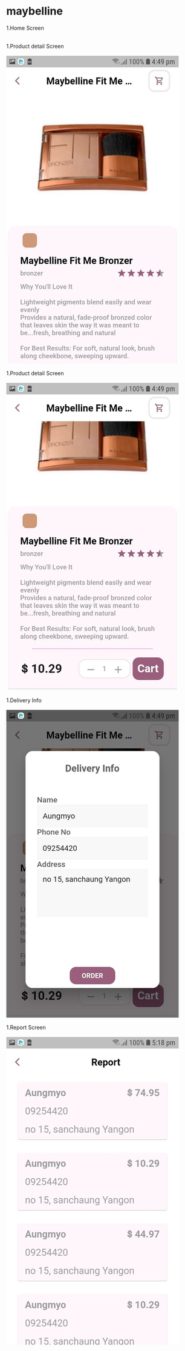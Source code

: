 # maybelline

1.Home Screen<br><br>

1.Product detail Screen<br><br>
![product detail Screen](screenshots/product%20detail1.jpg)<br>

1.Product detail Screen<br><br>
![product detail Screen](screenshots/product%20detail2.jpg)<br>

1.Delivery Info<br><br>
![Delivery Info](screenshots/Delivery%20Info.jpg)<br>

1.Report Screen<br><br>
![report Screen](screenshots/report.jpg)<br>
